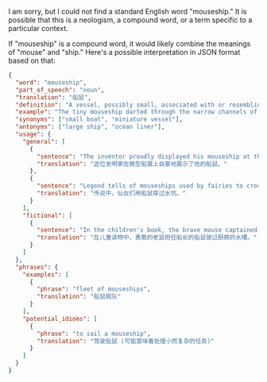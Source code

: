 I am sorry, but I could not find a standard English word "mouseship." It is possible that this is a neologism, a compound word, or a term specific to a particular context.

If "mouseship" is a compound word, it would likely combine the meanings of "mouse" and "ship." Here's a possible interpretation in JSON format based on that:

```json
{
  "word": "mouseship",
  "part_of_speech": "noun",
  "translation": "船鼠",
  "definition": "A vessel, possibly small, associated with or resembling a mouse, either in appearance or function. Potentially a small vessel used for navigating in small space.",
  "example": "The tiny mouseship darted through the narrow channels of the flooded basement.",
  "synonyms": ["small boat", "miniature vessel"],
  "antonyms": ["large ship", "ocean liner"],
  "usage": {
    "general": [
      {
        "sentence": "The inventor proudly displayed his mouseship at the miniature boat show.",
        "translation": "这位发明家在微型船展上自豪地展示了他的船鼠。"
      },
      {
        "sentence": "Legend tells of mouseships used by fairies to cross puddles.",
        "translation": "传说中，仙女们用船鼠穿过水坑。"
      }
    ],
    "fictional": [
      {
        "sentence": "In the children's book, the brave mouse captained a mouseship across the kitchen sink.",
        "translation": "在儿童读物中，勇敢的老鼠担任船长的船鼠驶过厨房的水槽。"
      }
    ]
  },
  "phrases": {
    "examples": [
      {
        "phrase": "fleet of mouseships",
        "translation": "船鼠舰队"
      }
    ],
    "potential_idioms": [
      {
        "phrase": "to sail a mouseship",
        "translation": "驾驶船鼠 (可能意味着处理小而复杂的任务)"
      }
    ]
  }
}
``` 